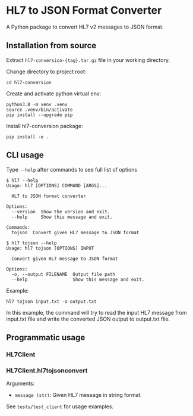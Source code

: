 HL7 to JSON Format Converter
==================================

A Python package to convert HL7 v2 messages to JSON format. 

Installation from source
-------------------

Extract `hl7-conversion-{tag}.tar.gz` file in your working directory.

Change directory to project root:

    cd hl7-conversion

Create and activate python virtual env:

    python3.8 -m venv .venv
    source .venv/bin/activate
    pip install --upgrade pip

Install hl7-conversion package:
    
    pip install -e .

## CLI usage

Type `--help` after commands to see full list of options

```
$ hl7 --help
Usage: hl7 [OPTIONS] COMMAND [ARGS]...

  HL7 to JSON format converter

Options:
  --version  Show the version and exit.
  --help     Show this message and exit.

Commands:
  tojson  Convert given HL7 message to JSON format 
```
```
$ hl7 tojson --help
Usage: hl7 tojson [OPTIONS] INPUT

  Convert given HL7 message to JSON format

Options:
  -o, --output FILENAME  Output file path
  --help                 Show this message and exit.
```
Example:

    hl7 tojson input.txt -o output.txt

In this example, the command will try to read the input HL7 message from input.txt file and write the converted JSON output to output.txt file.

## Programmatic usage

### **HL7Client**

### **HL7Client.hl7tojsonconvert**

Arguments:
- `message (str)`: Given HL7 message in string format. 
 
See `tests/test_client` for usage examples.
